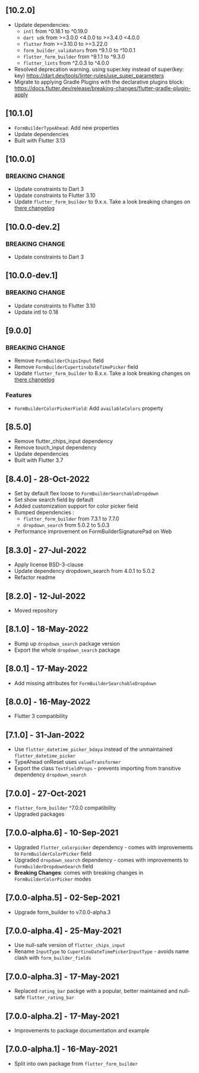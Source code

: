 ## [10.2.0]

* Update dependencies:
  * `intl` from ^0.18.1 to ^0.19.0
  * `dart sdk` from >=3.0.0 <4.0.0 to >=3.4.0 <4.0.0
  * `flutter` from >=3.10.0 to >=3.22.0
  * `form_builder_validators` from ^9.1.0 to ^10.0.1
  * `flutter_form_builder` from ^9.1.1 to ^9.3.0
  * `flutter_lints` from ^2.0.3 to ^4.0.0
* Resolved deprecation warning. using super.key instead of super(key: key) https://dart.dev/tools/linter-rules/use_super_parameters
* Migrate to applying Gradle Plugins with the declarative plugins block: https://docs.flutter.dev/release/breaking-changes/flutter-gradle-plugin-apply 

## [10.1.0]

* `FormBuilderTypeAhead`: Add new properties
* Update dependencies
* Built with Flutter 3.13

## [10.0.0]

### BREAKING CHANGE

* Update constraints to Dart 3
* Update constraints to Flutter 3.10
* Update `flutter_form_builder` to 9.x.x. Take a look breaking changes on [there changelog](https://pub.dev/packages/flutter_form_builder/changelog#900)

## [10.0.0-dev.2]

### BREAKING CHANGE

* Update constraints to Dart 3

## [10.0.0-dev.1]

### BREAKING CHANGE

* Update constraints to Flutter 3.10
* Update intl to 0.18

## [9.0.0]

### BREAKING CHANGE

* Remove `FormBuilderChipsInput` field
* Remove `FormBuilderCupertinoDateTimePicker` field
* Update `flutter_form_builder` to 8.x.x. Take a look breaking changes on [there changelog](https://pub.dev/packages/flutter_form_builder/changelog#800)

### Features

* `FormBuilderColorPickerField`: Add `availableColors` property

## [8.5.0]

* Remove flutter_chips_input dependency
* Remove touch_input dependency
* Update dependencies
* Built with Flutter 3.7

## [8.4.0] - 28-Oct-2022

* Set by default flex loose to `FormBuilderSearchableDropdown`
* Set show search field by default
* Added customization support for color picker field
* Bumped dependencies :
  * `flutter_form_builder` from 7.3.1 to 7.7.0
  * `dropdown_search` from 5.0.2 to 5.0.3
* Performance improvement on FormBuilderSignaturePad on Web

## [8.3.0] - 27-Jul-2022

* Apply license BSD-3-clause
* Update dependency dropdown_search from 4.0.1 to 5.0.2
* Refactor readme 

## [8.2.0] - 12-Jul-2022

* Moved repository

## [8.1.0] - 18-May-2022

* Bump up `dropdown_search` package version
* Export the whole `dropdown_search` package

## [8.0.1] - 17-May-2022

* Add missing attributes for `FormBuilderSearchableDropdown`

## [8.0.0] - 16-May-2022

* Flutter 3 compatibility

## [7.1.0] - 31-Jan-2022

* Use `flutter_datetime_picker_bdaya` instead of the unmaintained `flutter_datetime_picker`
* TypeAhead onReset uses `valueTransformer`
* Export the class `TextFieldProps` - prevents importing from transitive dependency `dropdown_search`

## [7.0.0] - 27-Oct-2021

* `flutter_form_builder` ^7.0.0 compatibility
* Upgraded packages

## [7.0.0-alpha.6] - 10-Sep-2021

* Upgraded `flutter_colorpicker` dependency - comes with improvements to `FormBuilderColorPicker` field
* Upgraded `dropdown_search` dependency - comes with improvements to `FormBuilderDropdownSearch` field
* **Breaking Changes**: comes with breaking  changes in `FormBuilderColorPicker` modes

## [7.0.0-alpha.5] - 02-Sep-2021

* Upgrade form_builder to v7.0.0-alpha.3

## [7.0.0-alpha.4] - 25-May-2021

* Use null-safe version of `flutter_chips_input`
* Rename `InputType` to `CupertinoDateTimePickerInputType` - avoids name clash with `form_builder_fields`

## [7.0.0-alpha.3] - 17-May-2021

* Replaced `rating_bar` packge with a popular, better maintained and null-safe `flutter_rating_bar`

## [7.0.0-alpha.2] - 17-May-2021

* Improvements to package documentation and example

## [7.0.0-alpha.1] - 16-May-2021

* Split into own package from `flutter_form_builder`
